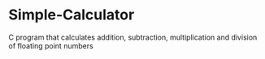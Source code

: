 # Simple-Calculator
C program that calculates addition, subtraction, multiplication and division of floating point numbers
